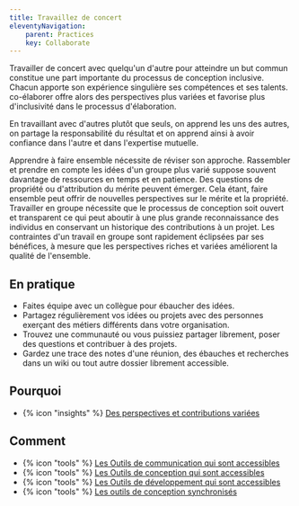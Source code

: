 ```yaml
---
title: Travaillez de concert
eleventyNavigation:
    parent: Practices
    key: Collaborate
---
```


Travailler de concert avec quelqu'un d'autre pour atteindre un but commun constitue une part importante du processus de
conception inclusive. Chacun apporte son expérience singulière ses compétences et ses talents. co-élaborer offre alors
des perspectives plus variées et favorise plus d'inclusivité dans le processus d'élaboration.

En travaillant avec d'autres plutôt que seuls, on apprend les uns des autres, on partage la responsabilité du résultat
et on apprend ainsi à avoir confiance dans l'autre et dans l'expertise mutuelle.

Apprendre à faire ensemble nécessite de réviser son approche. Rassembler et prendre en compte les idées d'un groupe plus
varié suppose souvent davantage de ressources en temps et en patience. Des questions de propriété ou d'attribution du
mérite peuvent émerger. Cela étant, faire ensemble peut offrir de nouvelles perspectives sur le mérite et la propriété.
Travailler en groupe nécessite que le processus de conception soit ouvert et transparent ce qui peut aboutir à une plus
grande reconnaissance des individus en conservant un historique des contributions à un projet. Les contraintes d'un
travail en groupe sont rapidement éclipsées par ses bénéfices, à mesure que les perspectives riches et variées
améliorent la qualité de l'ensemble.

## En pratique

* Faites équipe avec un collègue pour ébaucher des idées.
* Partagez régulièrement vos idées ou projets avec des personnes exerçant des métiers différents dans votre
  organisation.
* Trouvez une communauté ou vous puissiez partager librement, poser des questions et contribuer à des projets.
* Gardez une trace des notes d'une réunion, des ébauches et recherches dans un wiki ou tout autre dossier librement
  accessible.

## Pourquoi

* {% icon "insights" %} [Des perspectives et contributions variées](../../idees/des-perspectives-et-contributions-variees/)

## Comment

* {% icon "tools" %} [Les Outils de communication qui sont accessibles](../../outils/les-outils-de-communication-qui-sont-accessibles/)
* {% icon "tools" %} [Les Outils de conception qui sont accessibles](../../outils/les-outils-de-conception-qui-sont-accessibles/)
* {% icon "tools" %} [Les Outils de développement qui sont accessibles](../../outils/les-outils-de-developpement-qui-sont-accessibles/)
* {% icon "tools" %} [Les outils de conception synchronisés](../../outils/les-outils-de-conception-synchronises/)
